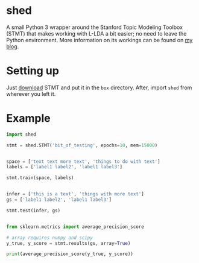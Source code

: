 # shed
A small Python 3 wrapper around the Stanford Topic Modeling Toolbox (STMT) that makes working with L-LDA a bit easier; no need to leave the Python environment. More information on its workings can be found on [my blog](https://cmry.github.io/2015/06/18/shed/).

# Setting up

Just [download](http://nlp.stanford.edu/software/tmt/tmt-0.4/tmt-0.4.0.jar) STMT and put it in the `box` directory. After, import `shed` from wherever you left it.

# Example

``` python
import shed

stmt = shed.STMT('bit_of_testing', epochs=10, mem=15000)


space = ['text text more text', 'things to do with text']
labels = ['label1 label2', 'label1 label3']

stmt.train(space, labels)


infer = ['this is a text', 'things with more text']
gs = ['label1 label2', 'label1 label3']

stmt.test(infer, gs)


from sklearn.metrics import average_precision_score

# array requires numpy and scipy
y_true, y_score = stmt.results(gs, array=True)

print(average_precision_score(y_true, y_score))
```
